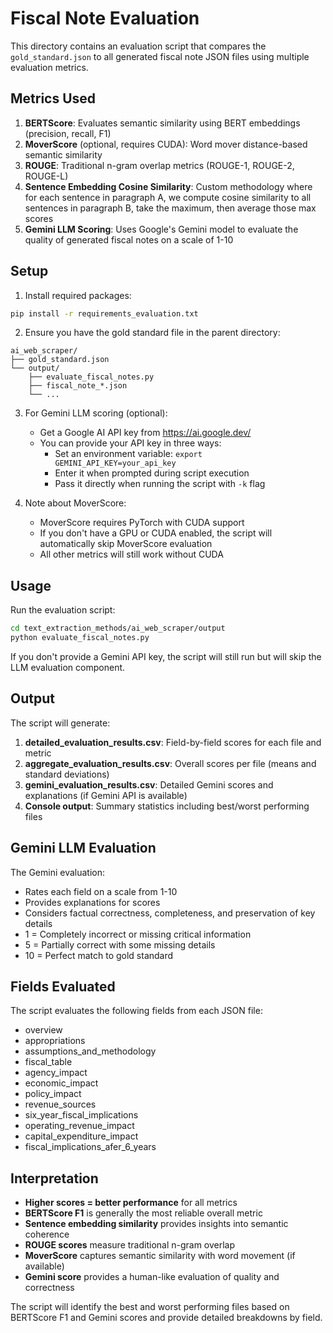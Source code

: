 # Fiscal Note Evaluation

This directory contains an evaluation script that compares the `gold_standard.json` to all generated fiscal note JSON files using multiple evaluation metrics.

## Metrics Used

1. **BERTScore**: Evaluates semantic similarity using BERT embeddings (precision, recall, F1)
2. **MoverScore** (optional, requires CUDA): Word mover distance-based semantic similarity 
3. **ROUGE**: Traditional n-gram overlap metrics (ROUGE-1, ROUGE-2, ROUGE-L)
4. **Sentence Embedding Cosine Similarity**: Custom methodology where for each sentence in paragraph A, we compute cosine similarity to all sentences in paragraph B, take the maximum, then average those max scores
5. **Gemini LLM Scoring**: Uses Google's Gemini model to evaluate the quality of generated fiscal notes on a scale of 1-10

## Setup

1. Install required packages:
```bash
pip install -r requirements_evaluation.txt
```

2. Ensure you have the gold standard file in the parent directory:
```
ai_web_scraper/
├── gold_standard.json
└── output/
    ├── evaluate_fiscal_notes.py
    ├── fiscal_note_*.json
    └── ...
```

3. For Gemini LLM scoring (optional):
   - Get a Google AI API key from https://ai.google.dev/
   - You can provide your API key in three ways:
     - Set an environment variable: `export GEMINI_API_KEY=your_api_key`
     - Enter it when prompted during script execution
     - Pass it directly when running the script with `-k` flag

4. Note about MoverScore:
   - MoverScore requires PyTorch with CUDA support
   - If you don't have a GPU or CUDA enabled, the script will automatically skip MoverScore evaluation
   - All other metrics will still work without CUDA

## Usage

Run the evaluation script:
```bash
cd text_extraction_methods/ai_web_scraper/output
python evaluate_fiscal_notes.py
```

If you don't provide a Gemini API key, the script will still run but will skip the LLM evaluation component.

## Output

The script will generate:

1. **detailed_evaluation_results.csv**: Field-by-field scores for each file and metric
2. **aggregate_evaluation_results.csv**: Overall scores per file (means and standard deviations)
3. **gemini_evaluation_results.csv**: Detailed Gemini scores and explanations (if Gemini API is available)
4. **Console output**: Summary statistics including best/worst performing files

## Gemini LLM Evaluation

The Gemini evaluation:
- Rates each field on a scale from 1-10
- Provides explanations for scores
- Considers factual correctness, completeness, and preservation of key details
- 1 = Completely incorrect or missing critical information
- 5 = Partially correct with some missing details
- 10 = Perfect match to gold standard

## Fields Evaluated

The script evaluates the following fields from each JSON file:
- overview
- appropriations  
- assumptions_and_methodology
- fiscal_table
- agency_impact
- economic_impact
- policy_impact
- revenue_sources
- six_year_fiscal_implications
- operating_revenue_impact
- capital_expenditure_impact
- fiscal_implications_afer_6_years

## Interpretation

- **Higher scores = better performance** for all metrics
- **BERTScore F1** is generally the most reliable overall metric
- **Sentence embedding similarity** provides insights into semantic coherence
- **ROUGE scores** measure traditional n-gram overlap
- **MoverScore** captures semantic similarity with word movement (if available)
- **Gemini score** provides a human-like evaluation of quality and correctness

The script will identify the best and worst performing files based on BERTScore F1 and Gemini scores and provide detailed breakdowns by field. 